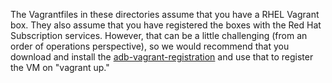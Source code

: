 The Vagrantfiles in these directories assume that you have a RHEL Vagrant box. They also assume that you have registered the boxes with the Red Hat Subscription services. However, that can be a little challenging (from an order of operations perspective), so we would recommend that you download and install the [adb-vagrant-registration](https://github.com/projectatomic/adb-vagrant-registration) and use that to register the VM on "vagrant up."